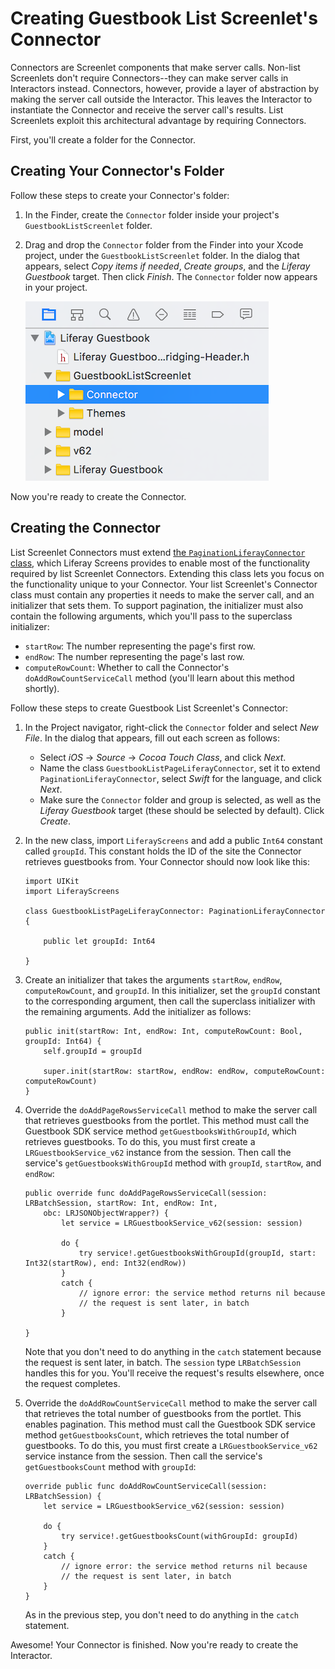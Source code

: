 # Creating Guestbook List Screenlet's Connector [](id=creating-guestbook-list-screenlets-connector)

Connectors are Screenlet components that make server calls. Non-list Screenlets 
don't require Connectors--they can make server calls in Interactors instead. 
Connectors, however, provide a layer of abstraction by making the server call 
outside the Interactor. This leaves the Interactor to instantiate the Connector 
and receive the server call's results. List Screenlets exploit this 
architectural advantage by requiring Connectors. 

First, you'll create a folder for the Connector. 

## Creating Your Connector's Folder [](id=creating-your-connectors-folder)

Follow these steps to create your Connector's folder: 

1.  In the Finder, create the `Connector` folder inside your project's 
    `GuestbookListScreenlet` folder. 

2.  Drag and drop the `Connector` folder from the Finder into your Xcode 
    project, under the `GuestbookListScreenlet` folder. In the dialog that 
    appears, select *Copy items if needed*, *Create groups*, and the *Liferay 
    Guestbook* target. Then click *Finish*. The `Connector` folder now appears 
    in your project. 

    ![Figure 1: The new `Connector` folder should be inside the Screenlet's folder.](../../../images/ios-lp-connector-folder.png)

Now you're ready to create the Connector. 

## Creating the Connector [](id=creating-the-connector)

List Screenlet Connectors must extend 
[the `PaginationLiferayConnector` class](https://github.com/liferay/liferay-screens/blob/master/ios/Framework/Core/Base/BaseListScreenlet/PaginationLiferayConnector.swift), 
which Liferay Screens provides to enable most of the functionality required by 
list Screenlet Connectors. Extending this class lets you focus on the 
functionality unique to your Connector. Your list Screenlet's Connector class 
must contain any properties it needs to make the server call, and an initializer 
that sets them. To support pagination, the initializer must also contain the 
following arguments, which you'll pass to the superclass initializer: 

- `startRow`: The number representing the page's first row. 
- `endRow`: The number representing the page's last row. 
- `computeRowCount`: Whether to call the Connector's `doAddRowCountServiceCall` 
  method (you'll learn about this method shortly). 

Follow these steps to create Guestbook List Screenlet's Connector: 

1.  In the Project navigator, right-click the `Connector` folder and select 
    *New File*. In the dialog that appears, fill out each screen as follows: 

    - Select *iOS* &rarr; *Source* &rarr; *Cocoa Touch Class*, and click *Next*. 
    - Name the class `GuestbookListPageLiferayConnector`, set it to extend 
      `PaginationLiferayConnector`, select *Swift* for the language, and click 
      *Next*. 
    - Make sure the `Connector` folder and group is selected, as well as the 
      *Liferay Guestbook* target (these should be selected by default). Click 
      *Create*. 

2.  In the new class, import `LiferayScreens` and add a public `Int64` constant 
    called `groupId`. This constant holds the ID of the site the Connector 
    retrieves guestbooks from. Your Connector should now look like this: 

        import UIKit
        import LiferayScreens

        class GuestbookListPageLiferayConnector: PaginationLiferayConnector {

            public let groupId: Int64

        }

3.  Create an initializer that takes the arguments `startRow`, `endRow`, 
    `computeRowCount`, and `groupId`. In this initializer, set the `groupId` 
    constant to the corresponding argument, then call the superclass initializer 
    with the remaining arguments. Add the initializer as follows: 

        public init(startRow: Int, endRow: Int, computeRowCount: Bool, groupId: Int64) {
            self.groupId = groupId

            super.init(startRow: startRow, endRow: endRow, computeRowCount: computeRowCount)
        }

4.  Override the `doAddPageRowsServiceCall` method to make the server call that 
    retrieves guestbooks from the portlet. This method must call the Guestbook 
    SDK service method `getGuestbooksWithGroupId`, which retrieves guestbooks. 
    To do this, you must first create a `LRGuestbookService_v62` instance from 
    the session. Then call the service's `getGuestbooksWithGroupId` method with 
    `groupId`, `startRow`, and `endRow`: 

        public override func doAddPageRowsServiceCall(session: LRBatchSession, startRow: Int, endRow: Int, 
            obc: LRJSONObjectWrapper?) {
                let service = LRGuestbookService_v62(session: session)

                do {
                    try service!.getGuestbooksWithGroupId(groupId, start: Int32(startRow), end: Int32(endRow))
                }
                catch {
                    // ignore error: the service method returns nil because 
                    // the request is sent later, in batch
                }

        }

    Note that you don't need to do anything in the `catch` statement because the 
    request is sent later, in batch. The `session` type `LRBatchSession` handles 
    this for you. You'll receive the request's results elsewhere, once the 
    request completes. 

5.  Override the `doAddRowCountServiceCall` method to make the server call that 
    retrieves the total number of guestbooks from the portlet. This enables 
    pagination. This method must call the Guestbook SDK service method 
    `getGuestbooksCount`, which retrieves the total number of guestbooks. To do 
    this, you must first create a `LRGuestbookService_v62` service instance from 
    the session. Then call the service's `getGuestbooksCount` method with 
    `groupId`:

        override public func doAddRowCountServiceCall(session: LRBatchSession) {
            let service = LRGuestbookService_v62(session: session)

            do {
                try service!.getGuestbooksCount(withGroupId: groupId)
            }
            catch {
                // ignore error: the service method returns nil because 
                // the request is sent later, in batch
            }
        }

    As in the previous step, you don't need to do anything in the `catch` 
    statement. 

Awesome! Your Connector is finished. Now you're ready to create the Interactor. 
